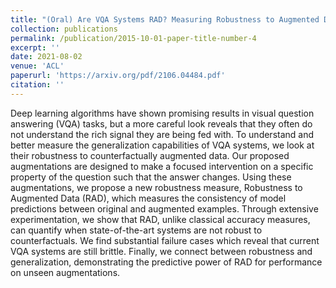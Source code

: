 ```yaml
---
title: "(Oral) Are VQA Systems RAD? Measuring Robustness to Augmented Data with Focused Interventions"
collection: publications
permalink: /publication/2015-10-01-paper-title-number-4
excerpt: ''
date: 2021-08-02
venue: 'ACL'
paperurl: 'https://arxiv.org/pdf/2106.04484.pdf'
citation: ''
---
```

Deep learning algorithms have shown promising results in visual question answering (VQA) tasks, but a more careful look reveals that they often do not understand the rich signal they are being fed with. To understand and better measure the generalization capabilities of VQA systems, we look at their robustness to counterfactually augmented data. Our proposed augmentations are designed to make a focused intervention on a specific property of the question such that the answer changes. Using these augmentations, we propose a new robustness measure, Robustness to Augmented Data (RAD), which measures the consistency of model predictions between original and augmented examples. Through extensive experimentation, we show that RAD, unlike classical accuracy measures, can quantify when state-of-the-art systems are not robust to counterfactuals. We find substantial failure cases which reveal that current VQA systems are still brittle. Finally, we connect between robustness and generalization, demonstrating the predictive power of RAD for performance on unseen augmentations.

